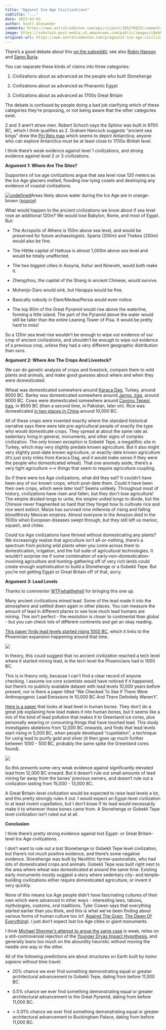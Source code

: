 ```yaml
---
title: "Against Ice Age Civilizations"
subtitle: "..."
date: 2023-03-03
author: Scott Alexander
comments: https://www.astralcodexten.com/api/v1/post/105276825/comments?&all_comments=true
image: https://substack-post-media.s3.amazonaws.com/public/images/c8eb8521-5b2e-410f-9947-fb46bf7961b4_367x252.png
original-url: https://www.astralcodexten.com/p/against-ice-age-civilizations
---
```

There’s a good debate about this [on the subreddit](https://www.reddit.com/r/slatestarcodex/comments/11bnzgw/no_there_wasnt_an_advanced_civilization_12000/); see also [Robin Hanson](https://www.overcomingbias.com/p/lost-advanced-civilizationshtml) and [Samo Burja](https://www.palladiummag.com/2021/05/22/palladium-podcast-59-samo-burja-on-long-history/).

You can separate these kinds of claims into three categories:

  1. Civilizations about as advanced as the people who built Stonehenge

  2. Civilizations about as advanced as Pharaonic Egypt

  3. Civilizations about as advanced as 1700s Great Britain




The debate is confused by people doing a bad job clarifying which of these categories they’re proposing, or not being aware that the other categories exist. 

2 and 3 aren’t straw men. Robert Schoch says the Sphinx was built in 9700 BC, which I think qualifies as 2. Graham Hancock suggests “ancient sea kings” drew the [Piri Reis map](https://en.wikipedia.org/wiki/Piri_Reis_map) which seems to depict Antarctica; anyone who can explore Antarctica must be at least close to 1700s-British level. 

I think there’s weak evidence against level 1 civilizations, and strong evidence against level 2 or 3 civilizations.

**Argument 1: Where Are The Sites?**

Supporters of ice age civilizations argue that sea level rose 120 meters as the Ice Age glaciers melted, flooding low-lying coasts and destroying any evidence of coastal civilizations. 

[![undefined](https://substackcdn.com/image/fetch/w_1456,c_limit,f_auto,q_auto:good,fl_progressive:steep/https%3A%2F%2Fsubstack-post-media.s3.amazonaws.com%2Fpublic%2Fimages%2F05438735-e66c-40a9-85aa-2b391705a0fe_1069x644.png)](https://substackcdn.com/image/fetch/f_auto,q_auto:good,fl_progressive:steep/https%3A%2F%2Fsubstack-post-media.s3.amazonaws.com%2Fpublic%2Fimages%2F05438735-e66c-40a9-85aa-2b391705a0fe_1069x644.png)Areas likely above water during the Ice Age are in orange-brown ([source](https://en.wikiversity.org/wiki/Continental_shelves/Mediterranean))

What would happen to the ancient civilizations we know about if sea level rose an additional 120m? We would lose Babylon, Rome, and most of Egypt. But:

  * The Acropolis of Athens is 150m above sea level, and would be preserved for future archaeologists. Sparta (200m) and Thebes (250m) would also be fine.

  * The Hittite capital of Hattusa is almost 1,000m above sea level and would be totally unaffected.

  * The two biggest cities in Assyria, Ashur and Nineveh, would both make it.

  * Zhengzhou, the capital of the Shang in ancient Chinese, would survive.

  * Mohenjo-Daro would sink, but Harappa would be fine.

  * Basically nobody in Elam/Medea/Persia would even notice.

  * The top 80m of the Great Pyramid would rise above the waterline, forming a little island. The part of the Pyramid above the water would still be taller than the entire Leaning Tower of Pisa. It would be pretty hard to miss!




So a 120m sea level rise wouldn’t be enough to wipe out evidence of our crop of ancient civilizations, and shouldn’t be enough to wipe out evidence of a previous crop, unless they had a very different geographic distribution than ours. 

**Argument 2: Where Are The Crops And Livestock?**

We can do genetic analysis of crops and livestock, compare them to wild plants and animals, and make good guesses about where and when they were domesticated.

Wheat was domesticated somewhere around [Karaca Dag](https://en.wikipedia.org/wiki/Karaca_Da%C4%9F), Turkey, around 9000 BC. Barley was domesticated somewhere around [Jarmo, Iraq](https://en.wikipedia.org/wiki/Barley#History), around 9000 BC. Cows were domesticated somewhere around [Cayonu Tepesi, Iraq](https://en.wikipedia.org/wiki/Cattle#Domestication_and_husbandry), in 8500 BC (then a second time, in Pakistan, later on). Rice was domesticated [in two places in China](https://en.wikipedia.org/wiki/History_of_rice_cultivation) around 10,000 BC.

All of these crops were invented exactly where the standard historical narrative says there were late pre-agricultural people of exactly the type who would domesticate crops. They spread at about the same rate as sedentary living in general, monuments, and other signs of complex civilization. The only known exception is Gobekli Tepe, a megalithic site in Turkey, which may very slightly predate known agriculture. But it also might very slightly post-date known agriculture, or exactly-date known agriculture (it’s just sixty miles from Karaca Dag, and it would make sense if they were the people who domesticated wheat). That one anomaly aside, there’s a very tight agriculture <—> things that seem to require agriculture coupling.

So if there were Ice Age civilizations, what did they eat? It couldn’t have been any of our known crops, which post-date them. Could it have been their own crops, which were later lost? Seems unlikely. Throughout most of history, civilizations have risen and fallen, but they don’t lose agriculture! The empire divided longs to unite, the empire united longs to divide, but the Chinese never fragmented so hard that they forget how to cultivate rice and rice went extinct. Maize has survived nine millennia of rising and falling bloodthirsty Mexican empires. Almost everyone in the Amazon died in the 1500s when European diseases swept through, but they still left us manioc, squash, and chiles.

Could Ice Age civilizations have thrived without domesticating any plants? We increasingly realize that agriculture isn’t all-or-nothing, there’s a spectrum from picking wild plants when you come across them to domestication, irrigation, and the full suite of agricultural technologies. It wouldn’t surprise me if some combination of early-non-domestication-involving agriculture and hunting-gathering off of very rich lands could create enough sophistication to build a Stonehenge or a Gobekli Tepe. But you’re not getting Egypt or Great Britain off of that, sorry.

**Argument 3: Lead Levels**

Thanks to commenter [WTFwhatthehell](https://www.reddit.com/r/slatestarcodex/comments/11bnzgw/no_there_wasnt_an_advanced_civilization_12000/j9zn8zd/) for bringing this one up.

Many ancient civilizations mined lead. Some of the lead made it into the atmosphere and settled down again in other places. You can measure the amount of lead in different places to see how much lead humans are mining. This isn’t perfect - the resolution is closer to continental than global - but you can check lots of different continents and get an okay reading.

[This paper finds lead levels started rising 1000 BC](https://www.pnas.org/doi/10.1073/pnas.1721818115), which it links to the Phoenician expansion happening around that time.

[![](https://substackcdn.com/image/fetch/w_1456,c_limit,f_auto,q_auto:good,fl_progressive:steep/https%3A%2F%2Fsubstack-post-media.s3.amazonaws.com%2Fpublic%2Fimages%2F6265c4a7-a563-477c-afbc-7b3c9b8dd73e_1280x1247.jpeg)](https://substackcdn.com/image/fetch/f_auto,q_auto:good,fl_progressive:steep/https%3A%2F%2Fsubstack-post-media.s3.amazonaws.com%2Fpublic%2Fimages%2F6265c4a7-a563-477c-afbc-7b3c9b8dd73e_1280x1247.jpeg)

In theory, this could suggest that no ancient civilization reached a tech level where it started mining lead, ie the tech level the Phoenicians had in 1000 BC.

This is in theory only, because I can’t find a clear record of anyone checking. I assume ice core scientists would have noticed if it happened, but there’s no publicly available dataset with lead levels 10,000 years before present, nor is there a paper titled “We Checked To See If There Were Anthropogenic Lead Emissions In 10,000 BC And There Definitely Weren’t”. 

[Here is a paper](https://pubs.acs.org/doi/pdf/10.1021/acs.est.1c00614) that looks at lead level in human bones. They don’t do a great job explaining how lead makes it into human bones, but it seems like a mix of the kind of lead pollution that makes it to Greenland ice cores, plus personally wearing or consuming things that have touched lead. This study investigates skeletons from 12,000 BC onwards, and finds that lead levels start rising in 5,000 BC, when people developed “cupellation”, a technique for using lead to purify gold and silver (it then goes up much further between 1000 - 500 BC, probably the same spike the Greenland cores found). 

[![](https://substackcdn.com/image/fetch/w_1456,c_limit,f_auto,q_auto:good,fl_progressive:steep/https%3A%2F%2Fsubstack-post-media.s3.amazonaws.com%2Fpublic%2Fimages%2F0b5de41a-38d8-4145-821d-5e2f6d2de228_534x215.png)](https://substackcdn.com/image/fetch/f_auto,q_auto:good,fl_progressive:steep/https%3A%2F%2Fsubstack-post-media.s3.amazonaws.com%2Fpublic%2Fimages%2F0b5de41a-38d8-4145-821d-5e2f6d2de228_534x215.png)

So this presents some very weak evidence against significantly elevated lead from 12,000 BC onward. But it doesn’t rule out small amounts of lead mining far away from the bones’ previous owners, and doesn’t rule out a civilization lasting from 15,000 - 13,000 BC.

A Great Britain-level civilization would be expected to raise lead levels a lot, and this pretty strongly rules it out. I would expect an Egypt-level civilization to at least invent cupellation, but I don’t know if its lead would necessarily make it to wherever these bones came from. A Stonehenge or Gobekli Tepe level civilization isn’t ruled out at all.

**Conclusion**

I think there’s pretty strong evidence against lost Egypt- or Great Britain- level Ice Age civilizations.

I don’t want to rule out a lost Stonehenge or Gobekli Tepe level civilization, but there’s not much positive evidence, and there’s some negative evidence. Stonehenge was built by Neolithic farmer-pastoralists, who had lots of domesticated crops and animals. Gobekli Tepe was built right next to the area where wheat was domesticated at around the same time. Existing early monuments mostly suggest a story where sedentary city- and temple- building civilizations either require domesticated agriculture, or invent it very quickly. 

None of this means Ice Age people didn’t have fascinating cultures of their own which were advanced in other ways - interesting laws, taboos, mythologies, customs, oral traditions. Tyler Cowen says that everything started earlier than you think, and this is what we’ve been finding about various forms of human culture too (cf. [Against The Grain](https://slatestarcodex.com/2019/10/14/book-review-against-the-grain/), [The Dawn Of Everything](https://astralcodexten.substack.com/p/your-book-review-the-dawn-of-everything)). I just don’t expect lost Ice Age cities or giant monuments.

I think [Michael Shermer’s attempt to argue the same case](https://www.scientificamerican.com/article/no-there-wasnt-an-advanced-civilization-12-000-years-ago/) is weak, relies on a still-controversial rejection of the [Younger Dryas Impact Hypothesis](https://en.wikipedia.org/wiki/Younger_Dryas_impact_hypothesis), and generally leans too much on the absurdity heuristic without moving the needle one way or the other.

All of the following predictions are about structures on Earth built by _homo sapiens_ without time travel:

  * 20% chance we ever find something demonstrating equal or greater architectural advancement to Gobekli Tepe, dating from before 11,000 BC.

  * 0.5% chance we ever find something demonstrating equal or greater architectural advancement to the Great Pyramid, dating from before 11,000 BC.

  * < 0.01% chance we ever find something demonstrating equal or greater architectural advancement to Buckingham Palace, dating from before 11,000 BC.



